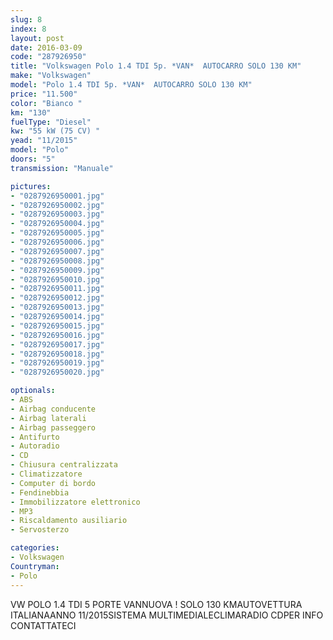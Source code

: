 ```yaml
---
slug: 8
index: 8
layout: post
date: 2016-03-09
code: "287926950"
title: "Volkswagen Polo 1.4 TDI 5p. *VAN*  AUTOCARRO SOLO 130 KM"
make: "Volkswagen"
model: "Polo 1.4 TDI 5p. *VAN*  AUTOCARRO SOLO 130 KM"
price: "11.500"
color: "Bianco "
km: "130"
fuelType: "Diesel"
kw: "55 kW (75 CV) "
yead: "11/2015"
model: "Polo"
doors: "5"
transmission: "Manuale"

pictures:
- "0287926950001.jpg"
- "0287926950002.jpg"
- "0287926950003.jpg"
- "0287926950004.jpg"
- "0287926950005.jpg"
- "0287926950006.jpg"
- "0287926950007.jpg"
- "0287926950008.jpg"
- "0287926950009.jpg"
- "0287926950010.jpg"
- "0287926950011.jpg"
- "0287926950012.jpg"
- "0287926950013.jpg"
- "0287926950014.jpg"
- "0287926950015.jpg"
- "0287926950016.jpg"
- "0287926950017.jpg"
- "0287926950018.jpg"
- "0287926950019.jpg"
- "0287926950020.jpg"

optionals:
- ABS
- Airbag conducente
- Airbag laterali
- Airbag passeggero
- Antifurto
- Autoradio
- CD
- Chiusura centralizzata
- Climatizzatore
- Computer di bordo
- Fendinebbia
- Immobilizzatore elettronico
- MP3
- Riscaldamento ausiliario
- Servosterzo

categories:
- Volkswagen
Countryman:
- Polo
---
```

VW POLO 1.4 TDI 5 PORTE VANNUOVA ! SOLO 130 KMAUTOVETTURA ITALIANAANNO 11/2015SISTEMA MULTIMEDIALECLIMARADIO CDPER INFO CONTATTATECI